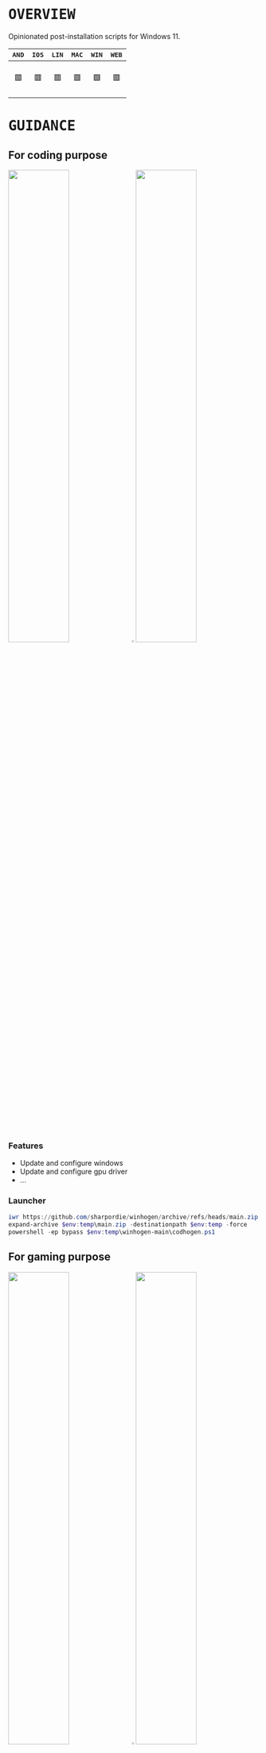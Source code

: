 # <samp>OVERVIEW</samp>

Opinionated post-installation scripts for Windows 11.

| <samp>AND</samp> | <samp>IOS</samp> | <samp>LIN</samp> | <samp>MAC</samp> | <samp>WIN</samp> | <samp>WEB</samp> |
| :-: | :-: | :-: | :-: | :-: | :-: |
| <br>🟥<br><br> | <br>🟥<br><br> | <br>🟥<br><br> | <br>🟥<br><br> | <br>🟩<br><br> | <br>🟥<br><br> |

# <samp>GUIDANCE</samp>

## For coding purpose

<img src="https://fakeimg.pl/852x480/43d6b5/43d6b5" width="49.25%"/><img src="https://upload.wikimedia.org/wikipedia/commons/c/ca/1x1.png" width="1.5%"/><img src="https://fakeimg.pl/852x480/43d6b5/43d6b5" width="49.25%"/>

### Features

- Update and configure windows
- Update and configure gpu driver
- ...

### Launcher

```powershell
iwr https://github.com/sharpordie/winhogen/archive/refs/heads/main.zip -o $env:temp\main.zip
expand-archive $env:temp\main.zip -destinationpath $env:temp -force
powershell -ep bypass $env:temp\winhogen-main\codhogen.ps1
```

## For gaming purpose

<img src="https://fakeimg.pl/852x480/ffa154/ffa154" width="49.25%"/><img src="https://upload.wikimedia.org/wikipedia/commons/c/ca/1x1.png" width="1.5%"/><img src="https://fakeimg.pl/852x480/ffa154/ffa154" width="49.25%"/>

### Features

- Update and configure windows
- Update and configure gpu driver
- ...

### Launcher

```powershell
iwr https://github.com/sharpordie/winhogen/archive/refs/heads/main.zip -o $env:temp\main.zip
expand-archive $env:temp\main.zip -destinationpath $env:temp -force
powershell -ep bypass $env:temp\winhogen-main\gamhogen.ps1
```

## For shield purpose

<img src="https://fakeimg.pl/852x480/9bdb4d/9bdb4d" width="49.25%"/><img src="https://upload.wikimedia.org/wikipedia/commons/c/ca/1x1.png" width="1.5%"/><img src="https://fakeimg.pl/852x480/9bdb4d/9bdb4d" width="49.25%"/>

### Features

- Update and configure windows
- Update and configure gpu driver
- Update and configure sunshine
- ...

### Launcher

```powershell
iwr https://github.com/sharpordie/winhogen/archive/refs/heads/main.zip -o $env:temp\main.zip
expand-archive $env:temp\main.zip -destinationpath $env:temp -force
powershell -ep bypass $env:temp\winhogen-main\shihogen.ps1
```

## For custom purpose

Copy the generic template and make it yours.

```powershell
git clone https://github.com/sharpordie/winhogen.git
cd winhogen
cp template.ps1 ownhogen.ps1
```